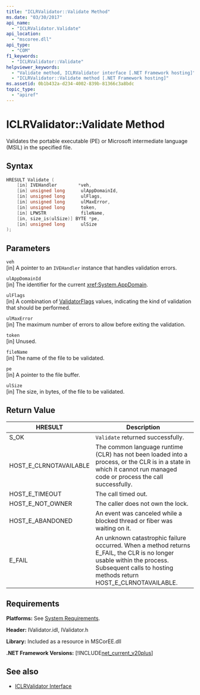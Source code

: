 ```yaml
---
title: "ICLRValidator::Validate Method"
ms.date: "03/30/2017"
api_name: 
  - "ICLRValidator.Validate"
api_location: 
  - "mscoree.dll"
api_type: 
  - "COM"
f1_keywords: 
  - "ICLRValidator::Validate"
helpviewer_keywords: 
  - "Validate method, ICLRValidator interface [.NET Framework hosting]"
  - "ICLRValidator::Validate method [.NET Framework hosting]"
ms.assetid: 0b1b432a-d234-4002-839b-81366c3a8bdc
topic_type: 
  - "apiref"
---
```

# ICLRValidator::Validate Method
Validates the portable executable (PE) or Microsoft intermediate language (MSIL) in the specified file.  
  
## Syntax  
  
```cpp  
HRESULT Validate (  
    [in] IVEHandler        *veh,  
    [in] unsigned long      ulAppDomainId,  
    [in] unsigned long      ulFlags,  
    [in] unsigned long      ulMaxError,  
    [in] unsigned long      token,  
    [in] LPWSTR             fileName,  
    [in, size_is(ulSize)] BYTE *pe,  
    [in] unsigned long      ulSize  
);
```  
  
## Parameters  
 `veh`  
 [in] A pointer to an `IVEHandler` instance that handles validation errors.  
  
 `ulAppDomainId`  
 [in] The identifier for the current <xref:System.AppDomain>.  
  
 `ulFlags`  
 [in] A combination of [ValidatorFlags](validatorflags-enumeration.md) values, indicating the kind of validation that should be performed.  
  
 `ulMaxError`  
 [in] The maximum number of errors to allow before exiting the validation.  
  
 `token`  
 [in] Unused.  
  
 `fileName`  
 [in] The name of the file to be validated.  
  
 `pe`  
 [in] A pointer to the file buffer.  
  
 `ulSize`  
 [in] The size, in bytes, of the file to be validated.  
  
## Return Value  
  
|HRESULT|Description|  
|-------------|-----------------|  
|S_OK|`Validate` returned successfully.|  
|HOST_E_CLRNOTAVAILABLE|The common language runtime (CLR) has not been loaded into a process, or the CLR is in a state in which it cannot run managed code or process the call successfully.|  
|HOST_E_TIMEOUT|The call timed out.|  
|HOST_E_NOT_OWNER|The caller does not own the lock.|  
|HOST_E_ABANDONED|An event was canceled while a blocked thread or fiber was waiting on it.|  
|E_FAIL|An unknown catastrophic failure occurred. When a method returns E_FAIL, the CLR is no longer usable within the process. Subsequent calls to hosting methods return HOST_E_CLRNOTAVAILABLE.|  
  
## Requirements  
 **Platforms:** See [System Requirements](../../get-started/system-requirements.md).  
  
 **Header:** IValidator.idl, IValidator.h  
  
 **Library:** Included as a resource in MSCorEE.dll  
  
 **.NET Framework Versions:** [!INCLUDE[net_current_v20plus](../../../../includes/net-current-v20plus-md.md)]  
  
## See also

- [ICLRValidator Interface](iclrvalidator-interface.md)
